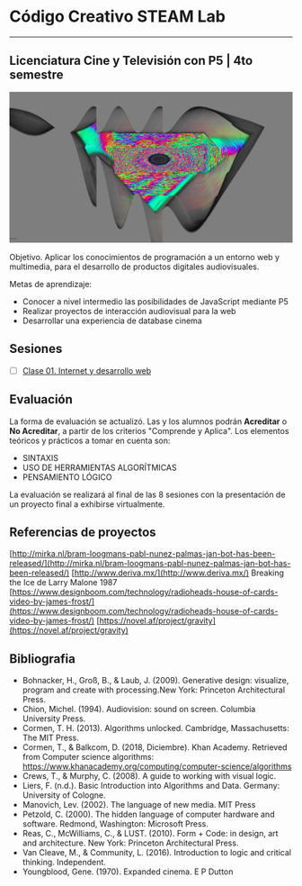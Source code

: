 # Código Creativo STEAM Lab      
---

## Licenciatura Cine y Televisión con P5 | 4to semestre


![portada](https://github.com/MarianneTeixido/CC20-2-CT/blob/master/img/01.png)

Objetivo. Aplicar los conocimientos de programación a un entorno web y multimedia, para el desarrollo de productos
digitales audiovisuales.

Metas de aprendizaje: 

- Conocer a nivel intermedio las posibilidades de JavaScript mediante P5
- Realizar proyectos de interacción audiovisual para la web
- Desarrollar una experiencia de database cinema

## Sesiones

- [ ] [Clase 01. Internet y desarrollo web](https://github.com/MarianneTeixido/CC20-2-CT/tree/master/clase01/README.md)


## Evaluación 

La forma de evaluación se actualizó. Las y los alumnos podrán **Acreditar** o **No Acreditar**, a partir de los criterios "Comprende y 
Aplica". Los elementos teóricos y prácticos a tomar en cuenta son:

- SINTAXIS
- USO DE HERRAMIENTAS ALGORÍTMICAS
- PENSAMIENTO LÓGICO

La evaluación se realizará al final de las 8 sesiones con la presentación de un proyecto final a exhibirse virtualmente.


## Referencias de proyectos

[http://mirka.nl/bram-loogmans-pabl-nunez-palmas-jan-bot-has-been-released/](http://mirka.nl/bram-loogmans-pabl-nunez-palmas-jan-bot-has-been-released/)
[http://www.deriva.mx/](http://www.deriva.mx/)
Breaking the Ice de Larry Malone 1987
[https://www.designboom.com/technology/radioheads-house-of-cards-video-by-james-frost/](https://www.designboom.com/technology/radioheads-house-of-cards-video-by-james-frost/)
[https://novel.af/project/gravity](https://novel.af/project/gravity)


## Bibliografia

- Bohnacker, H., Groß, B., & Laub, J. (2009). Generative design: visualize, program and create with processing.New York: Princeton Architectural Press.
- Chion, Michel. (1994). Audiovision: sound on screen. Columbia University Press.
- Cormen, T. H. (2013). Algorithms unlocked. Cambridge, Massachusetts: The MIT Press.
- Cormen, T., & Balkcom, D. (2018, Diciembre). Khan Academy. Retrieved from Computer science algorithms: https://www.khanacademy.org/computing/computer-science/algorithms
- Crews, T., & Murphy, C. (2008). A guide to working with visual logic.
- Liers, F. (n.d.). Basic Introduction into Algorithms and Data. Germany: University of Cologne.
- Manovich, Lev. (2002). The language of new media. MIT Press
- Petzold, C. (2000). The hidden language of computer hardware and software. Redmond, Washington: Microsoft Press.
- Reas, C., McWilliams, C., & LUST. (2010). Form + Code: in design, art and architecture. New York: Princeton Architectural Press.
- Van Cleave, M., & Community, L. (2016). Introduction to logic and critical thinking. Independent.
- Youngblood, Gene. (1970). Expanded cinema. E P Dutton




